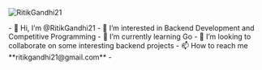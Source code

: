 <p align="left"> <img src="https://komarev.com/ghpvc/?username=RitikGandhi21" alt="RitikGandhi21" /> </p>
- 👋 Hi, I’m @RitikGandhi21
- 👀 I’m interested in Backend Development and Competitive Programming
- 🌱 I’m currently learning Go  
- 💞️ I’m looking to collaborate on some interesting backend projects
- 📫 How to reach me **ritikgandhi21@gmail.com**
- 
<!---
RitikGandhi21/RitikGandhi21 is a ✨ special ✨ repository because its `README.md` (this file) appears on your GitHub profile.
You can click the Preview link to take a look at your changes.
--->

